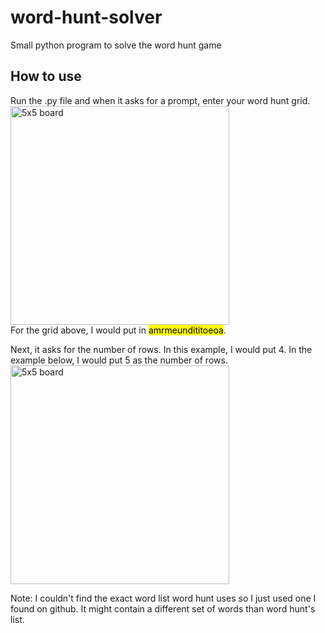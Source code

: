 # word-hunt-solver
Small python program to solve the word hunt game

## How to use
Run the .py file and when it asks for a prompt, enter your word hunt grid.
<br>
<img width="350" alt="5x5 board" src="https://github.com/milan-panta/word-hunt-solver/assets/106028082/01658be6-c3f0-4800-86f0-65a0f9d04845">
<br>
For the grid above, I would put in <mark>amrmeundititoeoa</mark>.

Next, it asks for the number of rows. In this example, I would put 4.
In the example below, I would put 5 as the number of rows.
<br>
<img width="350" alt="5x5 board" src="https://github.com/milan-panta/word-hunt-solver/assets/106028082/8c8f4549-19dd-4a1c-ab59-e57e47c030aa">
<br>

Note: I couldn't find the exact word list word hunt uses so I just used one I found on github. It might contain a different set of words than word hunt's list.
